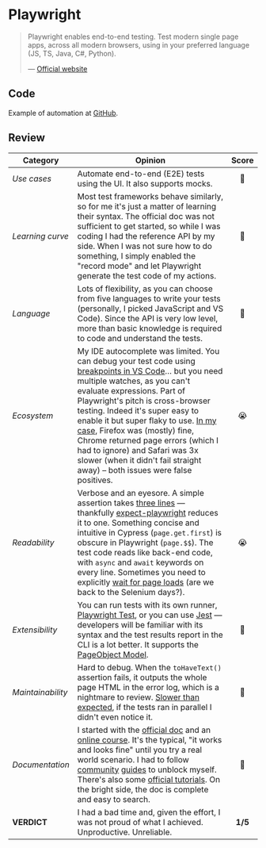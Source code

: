 # Playwright

> Playwright enables end-to-end testing. Test modern single page apps, across all modern browsers, using in your preferred language (JS, TS, Java, C#, Python).
>
> — [Official website](https://playwright.dev/)

## Code

Example of automation at [GitHub](https://github.com/dialex/start-testing/tree/main/code/framework/playwright).

## Review

| Category          | Opinion |  Score   |
| ----------------- | ------- | :------: |
| _Use cases_       | Automate end-to-end (E2E) tests using the UI. It also supports mocks. |    🥈    |
| _Learning curve_  | Most test frameworks behave similarly, so for me it's just a matter of learning their syntax. The official doc was not sufficient to get started, so while I was coding I had the reference API by my side. When I was not sure how to do something, I simply enabled the "record mode" and let Playwright generate the test code of my actions. |    🥈    |
| _Language_        | Lots of flexibility, as you can choose from five languages to write your tests (personally, I picked JavaScript and VS Code). Since the API is very low level, more than basic knowledge is required to code and understand the tests. |    🥇    |
| _Ecosystem_      | My IDE autocomplete was limited. You can debug your test code using [breakpoints in VS Code](https://code.visualstudio.com/docs/nodejs/nodejs-debugging#_javascript-debug-terminal)… but you need multiple watches, as you can't evaluate expressions. Part of Playwright's pitch is cross-browser testing. Indeed it's super easy to enable it but super flaky to use. [In my case](https://github.com/playwright-community/jest-playwright/issues/614), Firefox was (mostly) fine, Chrome returned page errors (which I had to ignore) and Safari was 3x slower (when it didn't fail straight away) – both issues were false positives. |    😭    |
| _Readability_    | Verbose and an eyesore. A simple assertion takes [three lines](https://github.com/playwright-community/expect-playwright#why-do-i-need-it) — thankfully [expect-playwright](https://github.com/playwright-community/expect-playwright#api-documentation) reduces it to one. Something concise and intuitive in Cypress (`page.get.first`) is obscure in Playwright (`page.$$`). The test code reads like back-end code, with `async` and `await` keywords on every line. Sometimes you need to explicitly [wait for page loads](https://playwright.dev/docs/api/class-page#page-wait-for-navigation) (are we back to the Selenium days?). |    😭    |
| _Extensibility_  | You can run tests with its own runner, [Playwright Test](https://playwright.dev/docs/intro#installation), or you can use [Jest](https://github.com/playwright-community/jest-playwright) — developers will be familiar with its syntax and the test results report in the CLI is a lot better. It supports the [PageObject Model](https://playwright.dev/docs/pom). |    🥉    |
| _Maintainability_ | Hard to debug. When the `toHaveText()` assertion fails, it outputs the whole page HTML in the error log, which is a nightmare to review. [Slower than expected](https://blog.checklyhq.com/cypress-vs-selenium-vs-playwright-vs-puppeteer-speed-comparison/), if the tests ran in parallel I didn't even notice it. |    🥉    |
| _Documentation_ | I started with the [official doc](https://playwright.dev/docs/intro) and an [online course](https://testautomationu.applitools.com/js-playwright-tutorial). It's the typical, "it works and looks fine" until you try a real world scenario. I had to follow [community](https://applitools.com/blog/playing-with-playwright/) [guides](https://www.eliostruyf.com/utilize-playwright-jest-cross-browser-e2e-test-solutions/) to unblock myself. There's also some [official tutorials](https://try.playwright.tech/). On the bright side, the doc is complete and easy to search. |    🥈    |
| **VERDICT**       | I had a bad time and, given the effort, I was not proud of what I achieved. Unproductive. Unreliable. | **1/5** |
